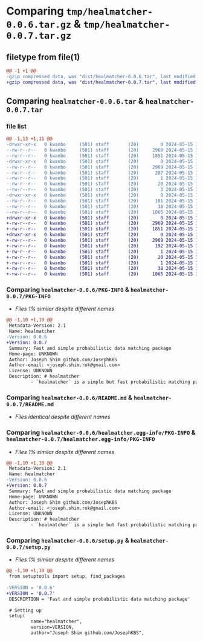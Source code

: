 # Comparing `tmp/healmatcher-0.0.6.tar.gz` & `tmp/healmatcher-0.0.7.tar.gz`

## filetype from file(1)

```diff
@@ -1 +1 @@
-gzip compressed data, was "dist/healmatcher-0.0.6.tar", last modified: Wed May 15 16:36:51 2024, max compression
+gzip compressed data, was "dist/healmatcher-0.0.7.tar", last modified: Wed May 15 16:49:40 2024, max compression
```

## Comparing `healmatcher-0.0.6.tar` & `healmatcher-0.0.7.tar`

### file list

```diff
@@ -1,13 +1,11 @@
-drwxr-xr-x   0 kwanbo     (501) staff       (20)        0 2024-05-15 16:36:51.032489 healmatcher-0.0.6/
--rw-r--r--   0 kwanbo     (501) staff       (20)     2969 2024-05-15 16:36:51.032331 healmatcher-0.0.6/PKG-INFO
--rw-r--r--   0 kwanbo     (501) staff       (20)     1851 2024-05-15 16:11:19.000000 healmatcher-0.0.6/README.md
-drwxr-xr-x   0 kwanbo     (501) staff       (20)        0 2024-05-15 16:36:51.031556 healmatcher-0.0.6/healmatcher.egg-info/
--rw-r--r--   0 kwanbo     (501) staff       (20)     2969 2024-05-15 16:36:50.000000 healmatcher-0.0.6/healmatcher.egg-info/PKG-INFO
--rw-r--r--   0 kwanbo     (501) staff       (20)      207 2024-05-15 16:36:50.000000 healmatcher-0.0.6/healmatcher.egg-info/SOURCES.txt
--rw-r--r--   0 kwanbo     (501) staff       (20)        1 2024-05-15 16:36:50.000000 healmatcher-0.0.6/healmatcher.egg-info/dependency_links.txt
--rw-r--r--   0 kwanbo     (501) staff       (20)       20 2024-05-15 16:36:50.000000 healmatcher-0.0.6/healmatcher.egg-info/requires.txt
--rw-r--r--   0 kwanbo     (501) staff       (20)        3 2024-05-15 16:36:50.000000 healmatcher-0.0.6/healmatcher.egg-info/top_level.txt
-drwxr-xr-x   0 kwanbo     (501) staff       (20)        0 2024-05-15 16:36:51.031964 healmatcher-0.0.6/hm/
--rw-r--r--   0 kwanbo     (501) staff       (20)      101 2024-05-15 16:33:36.000000 healmatcher-0.0.6/hm/__init__.py
--rw-r--r--   0 kwanbo     (501) staff       (20)       38 2024-05-15 16:36:51.032547 healmatcher-0.0.6/setup.cfg
--rw-r--r--   0 kwanbo     (501) staff       (20)     1065 2024-05-15 16:35:00.000000 healmatcher-0.0.6/setup.py
+drwxr-xr-x   0 kwanbo     (501) staff       (20)        0 2024-05-15 16:49:40.473170 healmatcher-0.0.7/
+-rw-r--r--   0 kwanbo     (501) staff       (20)     2969 2024-05-15 16:49:40.473009 healmatcher-0.0.7/PKG-INFO
+-rw-r--r--   0 kwanbo     (501) staff       (20)     1851 2024-05-15 16:11:19.000000 healmatcher-0.0.7/README.md
+drwxr-xr-x   0 kwanbo     (501) staff       (20)        0 2024-05-15 16:49:40.472774 healmatcher-0.0.7/healmatcher.egg-info/
+-rw-r--r--   0 kwanbo     (501) staff       (20)     2969 2024-05-15 16:49:40.000000 healmatcher-0.0.7/healmatcher.egg-info/PKG-INFO
+-rw-r--r--   0 kwanbo     (501) staff       (20)      192 2024-05-15 16:49:40.000000 healmatcher-0.0.7/healmatcher.egg-info/SOURCES.txt
+-rw-r--r--   0 kwanbo     (501) staff       (20)        1 2024-05-15 16:49:40.000000 healmatcher-0.0.7/healmatcher.egg-info/dependency_links.txt
+-rw-r--r--   0 kwanbo     (501) staff       (20)       20 2024-05-15 16:49:40.000000 healmatcher-0.0.7/healmatcher.egg-info/requires.txt
+-rw-r--r--   0 kwanbo     (501) staff       (20)        1 2024-05-15 16:49:40.000000 healmatcher-0.0.7/healmatcher.egg-info/top_level.txt
+-rw-r--r--   0 kwanbo     (501) staff       (20)       38 2024-05-15 16:49:40.473226 healmatcher-0.0.7/setup.cfg
+-rw-r--r--   0 kwanbo     (501) staff       (20)     1065 2024-05-15 16:49:20.000000 healmatcher-0.0.7/setup.py
```

### Comparing `healmatcher-0.0.6/PKG-INFO` & `healmatcher-0.0.7/PKG-INFO`

 * *Files 1% similar despite different names*

```diff
@@ -1,10 +1,10 @@
 Metadata-Version: 2.1
 Name: healmatcher
-Version: 0.0.6
+Version: 0.0.7
 Summary: Fast and simple probabilistic data matching package
 Home-page: UNKNOWN
 Author: Joseph Shim github.com/JosephKBS
 Author-email: <joseph.shim.rok@gmail.com>
 License: UNKNOWN
 Description: # healmatcher
         - `healmatcher` is a simple but fast probabilistic matching package developed by NYULH HEAL Lab.
```

### Comparing `healmatcher-0.0.6/README.md` & `healmatcher-0.0.7/README.md`

 * *Files identical despite different names*

### Comparing `healmatcher-0.0.6/healmatcher.egg-info/PKG-INFO` & `healmatcher-0.0.7/healmatcher.egg-info/PKG-INFO`

 * *Files 1% similar despite different names*

```diff
@@ -1,10 +1,10 @@
 Metadata-Version: 2.1
 Name: healmatcher
-Version: 0.0.6
+Version: 0.0.7
 Summary: Fast and simple probabilistic data matching package
 Home-page: UNKNOWN
 Author: Joseph Shim github.com/JosephKBS
 Author-email: <joseph.shim.rok@gmail.com>
 License: UNKNOWN
 Description: # healmatcher
         - `healmatcher` is a simple but fast probabilistic matching package developed by NYULH HEAL Lab.
```

### Comparing `healmatcher-0.0.6/setup.py` & `healmatcher-0.0.7/setup.py`

 * *Files 1% similar despite different names*

```diff
@@ -1,10 +1,10 @@
 from setuptools import setup, find_packages
 
-VERSION = '0.0.6' 
+VERSION = '0.0.7' 
 DESCRIPTION = 'Fast and simple probabilistic data matching package'
 
 # Setting up
 setup(
         name="healmatcher", 
         version=VERSION,
         author="Joseph Shim github.com/JosephKBS",
```

